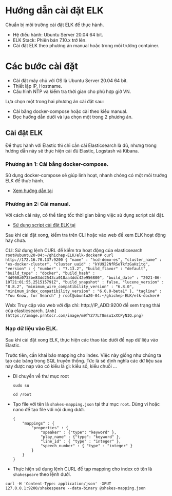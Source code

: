 # Hướng dẫn cài đặt ELK

Chuẩn bị môi trường cài đặt ELK để thực hành.
- Hệ điều hành: Ubuntu Server 20.04 64 bit.
- ELK Stack: Phiên bản 7.10.x trở lên.
- Cài đặt ELK theo phương án manual hoặc trong môi trường container.

# Các bước cài đặt 
- Cài đặt máy chủ với OS là Ubuntu Server 20.04 64 bit.
- Thiết lập IP, Hostname.
- Cấu hình NTP và kiểm tra thời gian cho phù hợp giờ VN.

Lựa chọn một trong hai phương án cài đặt sau:
- Cài bằng docker-compose hoặc cài theo kiểu manual.
- Đọc hướng dẫn dưới và lựa chọn một trong 2 phương án.

## Cài đặt ELK

Để thực hành với Elastic thì chỉ cần cài Elasticsearch là đủ, nhưng trong hướng dẫn này sẽ thực hiện cài đủ Elastic, Logstash và Kibana.

### Phương án 1: Cài bằng docker-compose.

Sử dụng docker-compose sẽ giúp linh hoạt, nhanh chóng có một môi trường ELK để thực hành.

- [Xem hướng dẫn tại](https://github.com/hocchudong/ghichep-ELK/tree/master/elk-docker)

### Phương án 2: Cài manual.

Với cách cài này, có thể tăng tốc thời gian bằng việc sử dụng script cài đặt.

- [Sử dụng script cài đặt ELK tại](https://github.com/hocchudong/ghichep-ELK/blob/master/scripts/readme.md)

Sau khi cài đặt xong, kiểm tra trên CLI hoặc vào web để xem ELK hoạt động hay chưa.

CLI: Sử dụng lệnh CURL để kiểm tra hoạt động của elasticsearch
    ```
    root@ubuntu20-04:~/ghichep-ELK/elk-docker# curl http://172.16.70.137:9200
    {
    "name" : "hcd-demo-es",
    "cluster_name" : "es-docker-cluster",
    "cluster_uuid" : "kYU922NfRSeTkfzGaHz1tg",
    "version" : {
        "number" : "7.13.2",
        "build_flavor" : "default",
        "build_type" : "docker",
        "build_hash" : "4d960a0733be83dd2543ca018aa4ddc42e956800",
        "build_date" : "2021-06-10T21:01:55.251515791Z",
        "build_snapshot" : false,
        "lucene_version" : "8.8.2",
        "minimum_wire_compatibility_version" : "6.8.0",
        "minimum_index_compatibility_version" : "6.0.0-beta1"
    },
    "tagline" : "You Know, for Search"
    }
    root@ubuntu20-04:~/ghichep-ELK/elk-docker#
    ```

Web: Truy cập vào web với địa chỉ: http://IP_ADD:9200 để xem trạng thái của elasticsearch.
    ```
    [Anh](https://image.prntscr.com/image/m9fYZ77LT8msu1xXCPyNIQ.png)
    ```


### Nạp dữ liệu vào ELK.

Sau khi cài đặt xong ELK, thực hiện các thao tác dưới để nạp dữ liệu vào Elastic.

Trước tiên, cần khai báo mapping cho index. Việc này giống như chúng ta tạo các bảng trong SQL truyền thống. Tức là sẽ định nghĩa các dữ liệu sau này được nạp vào có kiểu là gì: kiểu số, kiểu chuỗi ...

-  Di chuyển về thư mục root
    ```
    sudo su

    cd /root
    ```

- Tạo file với tên là `shakes-mapping.json` tại thư mục `root`. Dùng vi hoặc nano để tạo file với nội dung dưới.
    ```
    {
        "mappings" : {
            "properties" : {
                "speaker" : {"type": "keyword" },
                "play_name" : {"type": "keyword" },
                "line_id" : { "type" : "integer" },
                "speech_number" : { "type" : "integer" }
            }
        }
    }
    ```

- Thực hiện sử dụng lệnh CURL để tạp mapping cho index có tên là `shakespeare` theo lệnh dưới.

```
curl -H 'Content-Type: application/json' -XPUT 127.0.0.1:9200/shakespeare --data-binary @shakes-mapping.json
```
